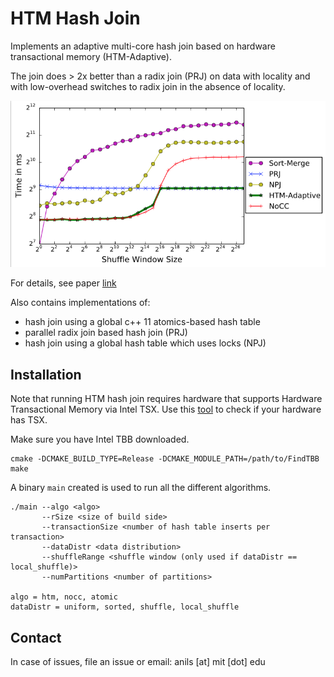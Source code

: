 HTM Hash Join
=====================

Implements an adaptive multi-core hash join based on hardware transactional memory (HTM-Adaptive).

The join does > 2x better than a radix join (PRJ) on data with locality and with low-overhead switches to radix join in the absence of locality. 

![Hash Join Performance](/figs/perf.png)

For details, see paper [link](http://anilshanbhag.in/static/papers/HTM_imdm16.pdf)

Also contains implementations of:

* hash join using a global c++ 11 atomics-based hash table
* parallel radix join based hash join (PRJ)
* hash join using a global hash table which uses locks (NPJ)

Installation
----------

Note that running HTM hash join requires hardware that supports Hardware Transactional Memory via Intel TSX. Use this [tool](https://github.com/andikleen/tsx-tools) to check if your hardware has TSX.

Make sure you have Intel TBB downloaded.

```
cmake -DCMAKE_BUILD_TYPE=Release -DCMAKE_MODULE_PATH=/path/to/FindTBB
make 
```

A binary `main` created is used to run all the different algorithms.

```
./main --algo <algo>
       --rSize <size of build side>
       --transactionSize <number of hash table inserts per transaction>
       --dataDistr <data distribution>
       --shuffleRange <shuffle window (only used if dataDistr == local_shuffle)>
       --numPartitions <number of partitions>

algo = htm, nocc, atomic
dataDistr = uniform, sorted, shuffle, local_shuffle
```

Contact
-------

In case of issues, file an issue or email: anils [at] mit [dot] edu
